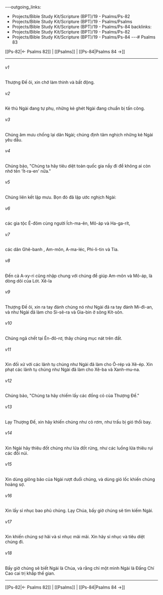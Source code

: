 ---outgoing_links:
  - Projects/Bible Study Kit/Scripture (BPT)/19 - Psalms/Ps-82
  - Projects/Bible Study Kit/Scripture (BPT)/19 - Psalms/Psalms
  - Projects/Bible Study Kit/Scripture (BPT)/19 - Psalms/Ps-84
backlinks:
  - Projects/Bible Study Kit/Scripture (BPT)/19 - Psalms/Ps-82
  - Projects/Bible Study Kit/Scripture (BPT)/19 - Psalms/Ps-84
---# Psalms 83

[[Ps-82|← Psalms 82]] | [[Psalms]] | [[Ps-84|Psalms 84 →]]
***



###### v1 
Thượng Đế ôi, xin chớ làm thinh và bất động. 

###### v2 
Kẻ thù Ngài đang tự phụ, những kẻ ghét Ngài đang chuẩn bị tấn công. 

###### v3 
Chúng âm mưu chống lại dân Ngài; chúng định tâm nghịch những kẻ Ngài yêu dấu. 

###### v4 
Chúng bảo, "Chúng ta hãy tiêu diệt toàn quốc gia nầy đi để không ai còn nhớ tên 'Ít-ra-en' nữa." 

###### v5 
Chúng liên kết lập mưu. Bọn đó đã lập ước nghịch Ngài: 

###### v6 
các gia tộc Ê-đôm cùng người Ích-ma-ên, Mô-áp và Ha-ga-rít, 

###### v7 
các dân Ghê-banh , Am-môn, A-ma-léc, Phi-li-tin và Tia. 

###### v8 
Đến cả A-xy-ri cũng nhập chung với chúng để giúp Am-môn và Mô-áp, là dòng dõi của Lót. Xê-la 

###### v9 
Thượng Đế ôi, xin ra tay đánh chúng nó như Ngài đã ra tay đánh Mi-đi-an, và như Ngài đã làm cho Si-sê-ra và Gia-bin ở sông Kít-sôn. 

###### v10 
Chúng ngã chết tại Ên-đô-rơ, thây chúng mục nát trên đất. 

###### v11 
Xin đối xử với các lãnh tụ chúng như Ngài đã làm cho Ô-rép và Xê-ép. Xin phạt các lãnh tụ chúng như Ngài đã làm cho Xê-ba và Xanh-mu-na. 

###### v12 
Chúng bảo, "Chúng ta hãy chiếm lấy các đồng cỏ của Thượng Đế." 

###### v13 
Lạy Thượng Đế, xin hãy khiến chúng như cỏ rơm, như trấu bị gió thổi bay. 

###### v14 
Xin Ngài hãy thiêu đốt chúng như lửa đốt rừng, như các luồng lửa thiêu rụi các đồi núi. 

###### v15 
Xin dùng giông bão của Ngài rượt đuổi chúng, và dùng gió lốc khiến chúng hoảng sợ. 

###### v16 
Xin lấy sỉ nhục bao phủ chúng. Lạy Chúa, bấy giờ chúng sẽ tìm kiếm Ngài. 

###### v17 
Xin khiến chúng sợ hãi và sỉ nhục mãi mãi. Xin hãy sỉ nhục và tiêu diệt chúng đi. 

###### v18 
Bấy giờ chúng sẽ biết Ngài là Chúa, và rằng chỉ một mình Ngài là Đấng Chí Cao cai trị khắp thế gian.

***
[[Ps-82|← Psalms 82]] | [[Psalms]] | [[Ps-84|Psalms 84 →]]
